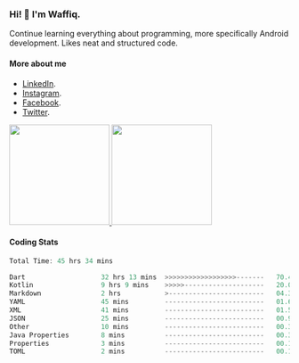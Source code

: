 ### Hi! 👋 I'm Waffiq.

Continue learning everything about programming, more specifically Android development. Likes neat and structured code.

#### More about me 
- [LinkedIn](https://www.linkedin.com/in/waffiqaziz/).
- [Instagram](https://www.instagram.com/waffiqaziz/).
- [Facebook](https://web.facebook.com/WaffiqAziz/).
- [Twitter](https://twitter.com/AzizWaffiq).

<p align="left">
<a href="https://github.com/waffiqaziz">
  <img height="180em" src="https://github-readme-stats-eight-theta.vercel.app/api?username=waffiqaziz&show_icons=true&theme=algolia&include_all_commits=true&count_private=true"/>
  <img height="180em" src="https://github-readme-stats-eight-theta.vercel.app/api/top-langs/?username=waffiqaziz&layout=compact&langs_count=8&theme=algolia"/>
</a>
</p>

#### Coding Stats
<!--START_SECTION:waka-->

```rust
Total Time: 45 hrs 34 mins

Dart                   32 hrs 13 mins  >>>>>>>>>>>>>>>>>>-------   70.45 %
Kotlin                 9 hrs 9 mins    >>>>>--------------------   20.03 %
Markdown               2 hrs           >------------------------   04.37 %
YAML                   45 mins         -------------------------   01.67 %
XML                    41 mins         -------------------------   01.51 %
JSON                   25 mins         -------------------------   00.92 %
Other                  10 mins         -------------------------   00.37 %
Java Properties        8 mins          -------------------------   00.33 %
Properties             3 mins          -------------------------   00.11 %
TOML                   2 mins          -------------------------   00.11 %
```

<!--END_SECTION:waka-->
